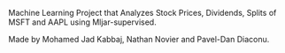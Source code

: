 Machine Learning Project that Analyzes Stock Prices, Dividends, Splits of MSFT and AAPL using Mljar-supervised.


Made by Mohamed Jad Kabbaj, Nathan Novier and Pavel-Dan Diaconu.
